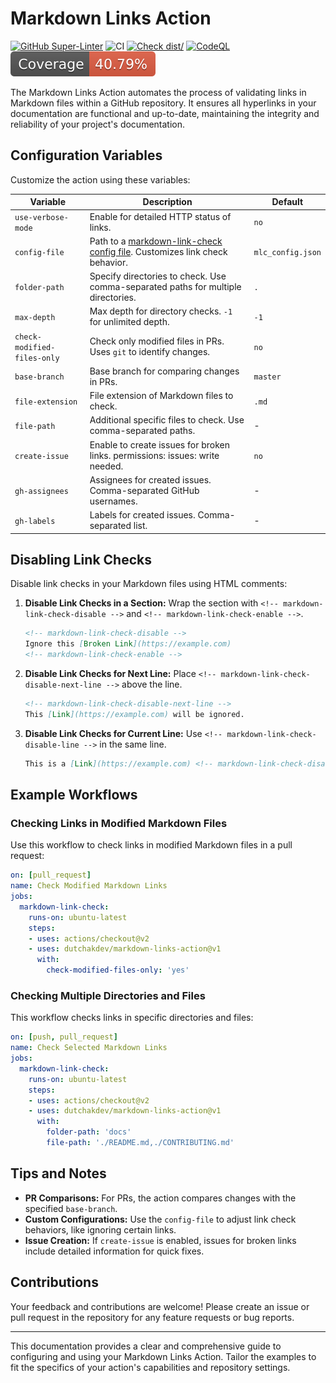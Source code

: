 # Markdown Links Action
[![GitHub Super-Linter](https://github.com/dutchakdev/markdown-links-action/actions/workflows/linter.yml/badge.svg)](https://github.com/super-linter/super-linter)
![CI](https://github.com/dutchakdev/markdown-links-action/actions/workflows/ci.yml/badge.svg)
[![Check dist/](https://github.com/dutchakdev/markdown-links-action/actions/workflows/check-dist.yml/badge.svg)](https://github.com/dutchakdev/markdown-links-action/actions/workflows/check-dist.yml)
[![CodeQL](https://github.com/dutchakdev/markdown-links-action/actions/workflows/codeql-analysis.yml/badge.svg)](https://github.com/dutchakdev/markdown-links-action/actions/workflows/codeql-analysis.yml)
[![Coverage](./badges/coverage.svg)](./badges/coverage.svg)

The Markdown Links Action automates the process of validating links in Markdown 
files within a GitHub repository. It ensures all hyperlinks in your 
documentation are functional and up-to-date, maintaining the integrity and 
reliability of your project's documentation.

## Configuration Variables

Customize the action using these variables:

| Variable | Description | Default |
|----------|-------------|---------|
| `use-verbose-mode` | Enable for detailed HTTP status of links. | `no` |
| `config-file` | Path to a [markdown-link-check config file](https://github.com/tcort/markdown-link-check#config-file-format). Customizes link check behavior. | `mlc_config.json` |
| `folder-path` | Specify directories to check. Use comma-separated paths for multiple directories. | `.` |
| `max-depth` | Max depth for directory checks. `-1` for unlimited depth. | `-1` |
| `check-modified-files-only` | Check only modified files in PRs. Uses `git` to identify changes. | `no` |
| `base-branch` | Base branch for comparing changes in PRs. | `master` |
| `file-extension` | File extension of Markdown files to check. | `.md` |
| `file-path` | Additional specific files to check. Use comma-separated paths. | - |
| `create-issue` | Enable to create issues for broken links. permissions: issues: write needed. | `no` |
| `gh-assignees` | Assignees for created issues. Comma-separated GitHub usernames. | - |
| `gh-labels` | Labels for created issues. Comma-separated list. | - |

## Disabling Link Checks

Disable link checks in your Markdown files using HTML comments:

1. **Disable Link Checks in a Section:**
   Wrap the section with `<!-- markdown-link-check-disable -->` and `<!-- markdown-link-check-enable -->`.
   ```markdown
   <!-- markdown-link-check-disable -->
   Ignore this [Broken Link](https://example.com)
   <!-- markdown-link-check-enable -->
   ```

2. **Disable Link Checks for Next Line:**
   Place `<!-- markdown-link-check-disable-next-line -->` above the line.
   ```markdown
   <!-- markdown-link-check-disable-next-line -->
   This [Link](https://example.com) will be ignored.
   ```

3. **Disable Link Checks for Current Line:**
   Use `<!-- markdown-link-check-disable-line -->` in the same line.
   ```markdown
   This is a [Link](https://example.com) <!-- markdown-link-check-disable-line -->
   ```

## Example Workflows

### Checking Links in Modified Markdown Files

Use this workflow to check links in modified Markdown files in a pull request:

```yml
on: [pull_request]
name: Check Modified Markdown Links
jobs:
  markdown-link-check:
    runs-on: ubuntu-latest
    steps:
    - uses: actions/checkout@v2
    - uses: dutchakdev/markdown-links-action@v1
      with:
        check-modified-files-only: 'yes'
```

### Checking Multiple Directories and Files

This workflow checks links in specific directories and files:

```yml
on: [push, pull_request]
name: Check Selected Markdown Links
jobs:
  markdown-link-check:
    runs-on: ubuntu-latest
    steps:
    - uses: actions/checkout@v2
    - uses: dutchakdev/markdown-links-action@v1
      with:
        folder-path: 'docs'
        file-path: './README.md,./CONTRIBUTING.md'
```

## Tips and Notes

- **PR Comparisons:** For PRs, the action compares changes with the specified `base-branch`.
- **Custom Configurations:** Use the `config-file` to adjust link check behaviors, like ignoring certain links.
- **Issue Creation:** If `create-issue` is enabled, issues for broken links include detailed information for quick fixes.

## Contributions

Your feedback and contributions are welcome! Please create an issue or pull request in the repository for any feature requests or bug reports.

---

This documentation provides a clear and comprehensive guide to configuring and using your Markdown Links Action. Tailor the examples to fit the specifics of your action's capabilities and repository settings.